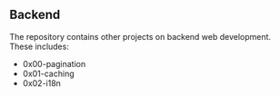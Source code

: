 ## Backend
The repository contains other projects on backend web development. These includes:
* 0x00-pagination   
* 0x01-caching
* 0x02-i18n
